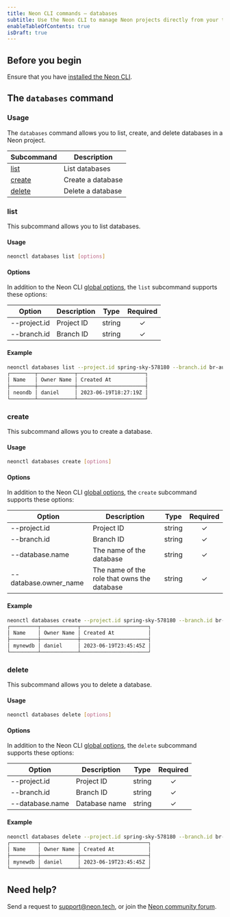 ```yaml
---
title: Neon CLI commands — databases
subtitle: Use the Neon CLI to manage Neon projects directly from your terminal
enableTableOfContents: true
isDraft: true
---
```


## Before you begin

Ensure that you have [installed the Neon CLI](../reference/neon-cli#install-the-neon-cli).

## The `databases` command

### Usage

The `databases` command allows you to list, create, and delete databases in a Neon project.

| Subcommand  | Description      |
|---------|------------------|
| [list](#list)    | List databases    |
| [create](#create)  | Create a database |
| [delete](#delete)  | Delete a database |

### list

This subcommand allows you to list databases.

#### Usage

```bash
neonctl databases list [options]
```

#### Options

In addition to the Neon CLI [global options](../neon-cli/global-options), the `list` subcommand supports these options:

| Option        | Description | Type   | Required  |
| ------------- | ----------- | ------ | :------: |
| --project.id  | Project ID  | string | &check; |
| --branch.id   | Branch ID   | string | &check; |

#### Example

<CodeBlock shouldWrap>

```bash
neonctl databases list --project.id spring-sky-578180 --branch.id br-autumn-dust-190886
┌────────┬────────────┬──────────────────────┐
│ Name   │ Owner Name │ Created At           │
├────────┼────────────┼──────────────────────┤
│ neondb │ daniel     │ 2023-06-19T18:27:19Z │
└────────┴────────────┴──────────────────────┘
```

</CodeBlock>

### create

This subcommand allows you to create a database.

#### Usage

```bash
neonctl databases create [options]
```

#### Options

In addition to the Neon CLI [global options](../neon-cli/global-options), the `create` subcommand supports these options:

| Option               | Description                          | Type   | Required  |
| -------------------- | ------------------------------------ | ------ | :------: |
| --project.id         | Project ID                           | string | &check; |
| --branch.id          | Branch ID                            | string | &check; |
| --database.name      | The name of the database             | string | &check; |
| --database.owner_name| The name of the role that owns the database | string | &check; |

#### Example

<CodeBlock shouldWrap>

```bash
neonctl databases create --project.id spring-sky-578180 --branch.id br-autumn-dust-190886 --database.name mynewdb --database.owner_name daniel
┌─────────┬────────────┬──────────────────────┐
│ Name    │ Owner Name │ Created At           │
├─────────┼────────────┼──────────────────────┤
│ mynewdb │ daniel     │ 2023-06-19T23:45:45Z │
└─────────┴────────────┴──────────────────────┘
```

</CodeBlock>

### delete

This subcommand allows you to delete a database.

#### Usage

```bash
neonctl databases delete [options]
```

#### Options

In addition to the Neon CLI [global options](../neon-cli/global-options), the `delete` subcommand supports these options:

| Option           | Description  | Type   | Required  |
| ---------------- | ------------ | ------ | :------: |
| --project.id     | Project ID   | string | &check; |
| --branch.id      | Branch ID    | string | &check; |
| --database.name  | Database name| string | &check; |

#### Example

<CodeBlock shouldWrap>

```bash
neonctl databases delete --project.id spring-sky-578180 --branch.id br-autumn-dust-190886 --database.name mynewdb
┌─────────┬────────────┬──────────────────────┐
│ Name    │ Owner Name │ Created At           │
├─────────┼────────────┼──────────────────────┤
│ mynewdb │ daniel     │ 2023-06-19T23:45:45Z │
└─────────┴────────────┴──────────────────────┘
```

</CodeBlock>

## Need help?

Send a request to [support@neon.tech](mailto:support@neon.tech), or join the [Neon community forum](https://community.neon.tech/).
